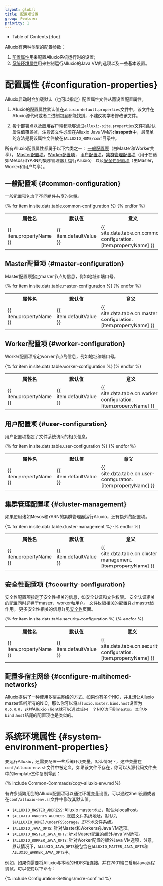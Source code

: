 ```yaml
---
layout: global
title: 配置项设置
group: Features
priority: 1
---
```


* Table of Contents
{:toc}

Alluxio有两种类型的配置参数：

1. [配置属性](#configuration-properties)用来配置Alluxio系统运行时的设置;
2. [系统环境属性](#system-environment-properties)用来控制运行Alluxio的Java VM的选项以及一些基本设置。

# 配置属性 {#configuration-properties}

Alluxio启动时会加载默认（也可以指定）配置属性文件从而设置配置属性。

1. Alluxio的配置属性默认值在`alluxio-default.properties`文件中，该文件在Alluxio源代码或者二进制包里都能找到，不建议初学者修改该文件。

2. 每个部署点以及应用客户端都能够通过`alluxio-site.properties`文件将默认属性值覆盖掉，注意该文件必须在Alluxio Java VM的**classpath**中，最简单的方法是将该属性文件放在`$ALLUXIO_HOME/conf`目录中。

所有Alluxio配置属性都属于以下六类之一：
[一般配置项](#common-configuration)（由Master和Worker共享），
[Master配置项](#master-configuration)，[Worker配置项](#worker-configuration)，
[用户配置项](#user-configuration)，[集群管理配置项](#cluster-management)（用于在诸如Mesos和YARN的集群管理器上运行Alluxio）
以及[安全性配置项](#security-configuration)（由Master，Worker和用户共享）。

## 一般配置项 {#common-configuration}

一般配置项包含了不同组件共享的常量。

<table class="table table-striped">
<tr><th>属性名</th><th>默认值</th><th>意义</th></tr>
{% for item in site.data.table.common-configuration %}
  <tr>
    <td>{{ item.propertyName }}</td>
    <td>{{ item.defaultValue }}</td>
    <td>{{ site.data.table.cn.common-configuration.[item.propertyName] }}</td>
  </tr>
{% endfor %}
</table>

## Master配置项 {#master-configuration}

Master配置项指定master节点的信息，例如地址和端口号。

<table class="table table-striped">
<tr><th>属性名</th><th>默认值</th><th>意义</th></tr>
{% for item in site.data.table.master-configuration %}
  <tr>
    <td>{{ item.propertyName }}</td>
    <td>{{ item.defaultValue }}</td>
    <td>{{ site.data.table.cn.master-configuration.[item.propertyName] }}</td>
  </tr>
{% endfor %}
</table>

## Worker配置项 {#worker-configuration}

Worker配置项指定worker节点的信息，例如地址和端口号。

<table class="table table-striped">
<tr><th>属性名</th><th>默认值</th><th>意义</th></tr>
{% for item in site.data.table.worker-configuration %}
  <tr>
    <td>{{ item.propertyName }}</td>
    <td>{{ item.defaultValue }}</td>
    <td>{{ site.data.table.cn.worker-configuration.[item.propertyName] }}</td>
  </tr>
{% endfor %}
</table>


## 用户配置项 {#user-configuration}

用户配置项指定了文件系统访问的相关信息。

<table class="table table-striped">
<tr><th>属性名</th><th>默认值</th><th>意义</th></tr>
{% for item in site.data.table.user-configuration %}
  <tr>
    <td>{{ item.propertyName }}</td>
    <td>{{ item.defaultValue }}</td>
    <td>{{ site.data.table.cn.user-configuration.[item.propertyName] }}</td>
  </tr>
{% endfor %}
</table>

## 集群管理配置项 {#cluster-management}

如果使用诸如Mesos和YARN的集群管理器运行Alluxio，还有额外的配置项。

<table class="table table-striped">
<tr><th>属性名</th><th>默认值</th><th>意义</th></tr>
{% for item in site.data.table.cluster-management %}
  <tr>
    <td>{{ item.propertyName }}</td>
    <td>{{ item.defaultValue }}</td>
    <td>{{ site.data.table.cn.cluster-management.[item.propertyName] }}</td>
  </tr>
{% endfor %}
</table>

## 安全性配置项 {#security-configuration}

安全性配置项指定了安全性相关的信息，如安全认证和文件权限。
安全认证相关的配置同时适用于master、worker和用户。
文件权限相关的配置只对master起作用。
更多安全性相关的信息详见[安全性](Security.html)页面。

<table class="table table-striped">
<tr><th>属性名</th><th>默认值</th><th>意义</th></tr>
{% for item in site.data.table.security-configuration %}
  <tr>
    <td>{{ item.propertyName }}</td>
    <td>{{ item.defaultValue }}</td>
    <td>{{ site.data.table.cn.security-configuration.[item.propertyName] }}</td>
  </tr>
{% endfor %}
</table>

## 配置多宿主网络 {#configure-multihomed-networks}

Alluxio提供了一种使用多宿主网络的方式。如果你有多个NIC，并且想让Alluxio master监听所有的NIC，那么你可以将`alluxio.master.bind.host`设置为`0.0.0.0`，这样Alluxio client就可以通过任何一个NIC访问到master。其他以`bind.host`结尾的配置项也是类似的。

# 系统环境属性 {#system-environment-properties}

要运行Alluxio，还需要配置一些系统环境变量，默认情况下，这些变量在`conf/alluxio-env.sh`文件中被定义，如果该文件不存在，你可以从源代码文件夹中的template文件复制得到：

{% include Common-Commands/copy-alluxio-env.md %}

有许多频繁用到的Alluxio配置项可以通过环境变量设置，可以通过Shell设置或者在`conf/alluxio-env.sh`文件中修改其默认值。

* `$ALLUXIO_MASTER_ADDRESS`: Alluxio master地址，默认为localhost。
* `$ALLUXIO_UNDERFS_ADDRESS`: 底层文件系统地址，默认为`${ALLUXIO_HOME}/underFSStorage`，即本地文件系统。
* `$ALLUXIO_JAVA_OPTS`: 针对Master和Workers的Java VM选项。
* `$ALLUXIO_MASTER_JAVA_OPTS`: 针对Master配置的额外Java VM选项。
* `$ALLUXIO_WORKER_JAVA_OPTS`: 针对Worker配置的额外Java VM选项，注意，默认情况下，`ALLUXIO_JAVA_OPTS`被包含在`ALLUXIO_MASTER_JAVA_OPTS`和`ALLUXIO_WORKER_JAVA_OPTS`中。

例如，如果你需要将Alluxio与本地的HDFS相连接，并在7001端口启用Java远程调试，可以使用以下命令：

{% include Configuration-Settings/more-conf.md %}
